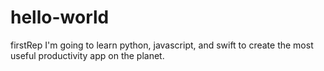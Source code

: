 # hello-world
firstRep
I'm going to learn python, javascript, and swift to create the most useful productivity app on the planet.
